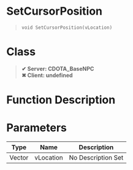# SetCursorPosition
> `void SetCursorPosition(vLocation)`
# Class
> __✔ Server: CDOTA_BaseNPC__  
> __✖ Client: undefined__  
# Function Description

# Parameters
Type|Name|Description
--|--|--
Vector|vLocation|No Description Set
